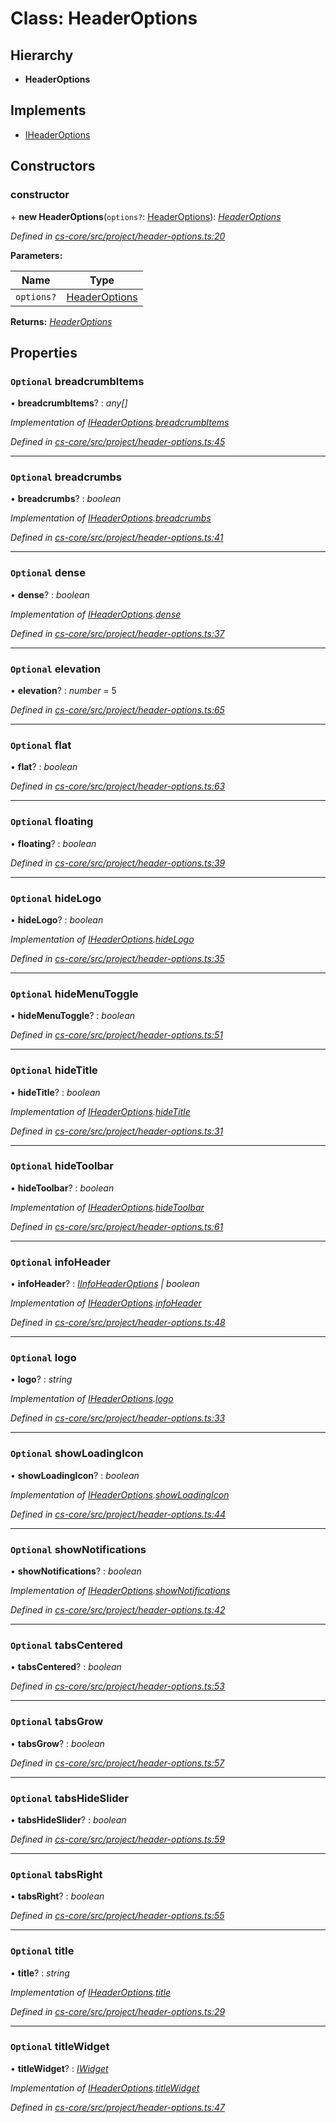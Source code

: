 # Class: HeaderOptions

## Hierarchy

* **HeaderOptions**

## Implements

* [IHeaderOptions](../interfaces/_cs_core_src_project_header_options_.iheaderoptions.md)

## Constructors

###  constructor

\+ **new HeaderOptions**(`options?`: [HeaderOptions](_cs_core_src_project_header_options_.headeroptions.md)): *[HeaderOptions](_cs_core_src_project_header_options_.headeroptions.md)*

*Defined in [cs-core/src/project/header-options.ts:20](https://github.com/RichardHovenkamp/csnext/blob/d817caa/packages/cs-core/src/project/header-options.ts#L20)*

**Parameters:**

Name | Type |
------ | ------ |
`options?` | [HeaderOptions](_cs_core_src_project_header_options_.headeroptions.md) |

**Returns:** *[HeaderOptions](_cs_core_src_project_header_options_.headeroptions.md)*

## Properties

### `Optional` breadcrumbItems

• **breadcrumbItems**? : *any[]*

*Implementation of [IHeaderOptions](../interfaces/_cs_core_src_project_header_options_.iheaderoptions.md).[breadcrumbItems](../interfaces/_cs_core_src_project_header_options_.iheaderoptions.md#optional-breadcrumbitems)*

*Defined in [cs-core/src/project/header-options.ts:45](https://github.com/RichardHovenkamp/csnext/blob/d817caa/packages/cs-core/src/project/header-options.ts#L45)*

___

### `Optional` breadcrumbs

• **breadcrumbs**? : *boolean*

*Implementation of [IHeaderOptions](../interfaces/_cs_core_src_project_header_options_.iheaderoptions.md).[breadcrumbs](../interfaces/_cs_core_src_project_header_options_.iheaderoptions.md#optional-breadcrumbs)*

*Defined in [cs-core/src/project/header-options.ts:41](https://github.com/RichardHovenkamp/csnext/blob/d817caa/packages/cs-core/src/project/header-options.ts#L41)*

___

### `Optional` dense

• **dense**? : *boolean*

*Implementation of [IHeaderOptions](../interfaces/_cs_core_src_project_header_options_.iheaderoptions.md).[dense](../interfaces/_cs_core_src_project_header_options_.iheaderoptions.md#optional-dense)*

*Defined in [cs-core/src/project/header-options.ts:37](https://github.com/RichardHovenkamp/csnext/blob/d817caa/packages/cs-core/src/project/header-options.ts#L37)*

___

### `Optional` elevation

• **elevation**? : *number* = 5

*Defined in [cs-core/src/project/header-options.ts:65](https://github.com/RichardHovenkamp/csnext/blob/d817caa/packages/cs-core/src/project/header-options.ts#L65)*

___

### `Optional` flat

• **flat**? : *boolean*

*Defined in [cs-core/src/project/header-options.ts:63](https://github.com/RichardHovenkamp/csnext/blob/d817caa/packages/cs-core/src/project/header-options.ts#L63)*

___

### `Optional` floating

• **floating**? : *boolean*

*Defined in [cs-core/src/project/header-options.ts:39](https://github.com/RichardHovenkamp/csnext/blob/d817caa/packages/cs-core/src/project/header-options.ts#L39)*

___

### `Optional` hideLogo

• **hideLogo**? : *boolean*

*Implementation of [IHeaderOptions](../interfaces/_cs_core_src_project_header_options_.iheaderoptions.md).[hideLogo](../interfaces/_cs_core_src_project_header_options_.iheaderoptions.md#optional-hidelogo)*

*Defined in [cs-core/src/project/header-options.ts:35](https://github.com/RichardHovenkamp/csnext/blob/d817caa/packages/cs-core/src/project/header-options.ts#L35)*

___

### `Optional` hideMenuToggle

• **hideMenuToggle**? : *boolean*

*Defined in [cs-core/src/project/header-options.ts:51](https://github.com/RichardHovenkamp/csnext/blob/d817caa/packages/cs-core/src/project/header-options.ts#L51)*

___

### `Optional` hideTitle

• **hideTitle**? : *boolean*

*Implementation of [IHeaderOptions](../interfaces/_cs_core_src_project_header_options_.iheaderoptions.md).[hideTitle](../interfaces/_cs_core_src_project_header_options_.iheaderoptions.md#optional-hidetitle)*

*Defined in [cs-core/src/project/header-options.ts:31](https://github.com/RichardHovenkamp/csnext/blob/d817caa/packages/cs-core/src/project/header-options.ts#L31)*

___

### `Optional` hideToolbar

• **hideToolbar**? : *boolean*

*Implementation of [IHeaderOptions](../interfaces/_cs_core_src_project_header_options_.iheaderoptions.md).[hideToolbar](../interfaces/_cs_core_src_project_header_options_.iheaderoptions.md#optional-hidetoolbar)*

*Defined in [cs-core/src/project/header-options.ts:61](https://github.com/RichardHovenkamp/csnext/blob/d817caa/packages/cs-core/src/project/header-options.ts#L61)*

___

### `Optional` infoHeader

• **infoHeader**? : *[IInfoHeaderOptions](../interfaces/_cs_core_src_project_header_options_.iinfoheaderoptions.md) | boolean*

*Implementation of [IHeaderOptions](../interfaces/_cs_core_src_project_header_options_.iheaderoptions.md).[infoHeader](../interfaces/_cs_core_src_project_header_options_.iheaderoptions.md#optional-infoheader)*

*Defined in [cs-core/src/project/header-options.ts:48](https://github.com/RichardHovenkamp/csnext/blob/d817caa/packages/cs-core/src/project/header-options.ts#L48)*

___

### `Optional` logo

• **logo**? : *string*

*Implementation of [IHeaderOptions](../interfaces/_cs_core_src_project_header_options_.iheaderoptions.md).[logo](../interfaces/_cs_core_src_project_header_options_.iheaderoptions.md#optional-logo)*

*Defined in [cs-core/src/project/header-options.ts:33](https://github.com/RichardHovenkamp/csnext/blob/d817caa/packages/cs-core/src/project/header-options.ts#L33)*

___

### `Optional` showLoadingIcon

• **showLoadingIcon**? : *boolean*

*Implementation of [IHeaderOptions](../interfaces/_cs_core_src_project_header_options_.iheaderoptions.md).[showLoadingIcon](../interfaces/_cs_core_src_project_header_options_.iheaderoptions.md#optional-showloadingicon)*

*Defined in [cs-core/src/project/header-options.ts:44](https://github.com/RichardHovenkamp/csnext/blob/d817caa/packages/cs-core/src/project/header-options.ts#L44)*

___

### `Optional` showNotifications

• **showNotifications**? : *boolean*

*Implementation of [IHeaderOptions](../interfaces/_cs_core_src_project_header_options_.iheaderoptions.md).[showNotifications](../interfaces/_cs_core_src_project_header_options_.iheaderoptions.md#optional-shownotifications)*

*Defined in [cs-core/src/project/header-options.ts:42](https://github.com/RichardHovenkamp/csnext/blob/d817caa/packages/cs-core/src/project/header-options.ts#L42)*

___

### `Optional` tabsCentered

• **tabsCentered**? : *boolean*

*Defined in [cs-core/src/project/header-options.ts:53](https://github.com/RichardHovenkamp/csnext/blob/d817caa/packages/cs-core/src/project/header-options.ts#L53)*

___

### `Optional` tabsGrow

• **tabsGrow**? : *boolean*

*Defined in [cs-core/src/project/header-options.ts:57](https://github.com/RichardHovenkamp/csnext/blob/d817caa/packages/cs-core/src/project/header-options.ts#L57)*

___

### `Optional` tabsHideSlider

• **tabsHideSlider**? : *boolean*

*Defined in [cs-core/src/project/header-options.ts:59](https://github.com/RichardHovenkamp/csnext/blob/d817caa/packages/cs-core/src/project/header-options.ts#L59)*

___

### `Optional` tabsRight

• **tabsRight**? : *boolean*

*Defined in [cs-core/src/project/header-options.ts:55](https://github.com/RichardHovenkamp/csnext/blob/d817caa/packages/cs-core/src/project/header-options.ts#L55)*

___

### `Optional` title

• **title**? : *string*

*Implementation of [IHeaderOptions](../interfaces/_cs_core_src_project_header_options_.iheaderoptions.md).[title](../interfaces/_cs_core_src_project_header_options_.iheaderoptions.md#optional-title)*

*Defined in [cs-core/src/project/header-options.ts:29](https://github.com/RichardHovenkamp/csnext/blob/d817caa/packages/cs-core/src/project/header-options.ts#L29)*

___

### `Optional` titleWidget

• **titleWidget**? : *[IWidget](../interfaces/_cs_core_src_widget_widget_.iwidget.md)*

*Implementation of [IHeaderOptions](../interfaces/_cs_core_src_project_header_options_.iheaderoptions.md).[titleWidget](../interfaces/_cs_core_src_project_header_options_.iheaderoptions.md#optional-titlewidget)*

*Defined in [cs-core/src/project/header-options.ts:47](https://github.com/RichardHovenkamp/csnext/blob/d817caa/packages/cs-core/src/project/header-options.ts#L47)*
